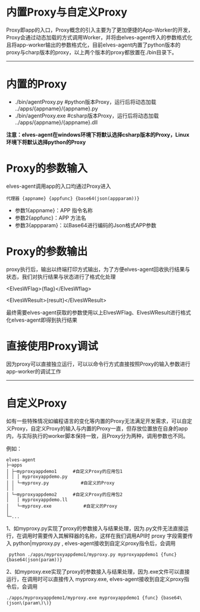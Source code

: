 # 内置Proxy与自定义Proxy

Proxy即app的入口，Proxy概念的引入主要为了更加便捷的App-Worker的开发，Proxy会通过动态加载的方式调用Worker，并将由elves-agent传入的参数格式化且将app-worker输出的参数格式化，目前elves-agent内置了python版本的proxy与charp版本的proxy，以上两个版本的proxy都放置在./bin目录下。

---

# 内置的Proxy

* ./bin/agentProxy.py \#python版本Proxy，运行后将动态加载 ../apps/{appname}/{appname}.py
* ./bin/agentProxy.exe \#csharp版本Proxy，运行后将动态加载 ../apps/{appname}/{appname}.dll

**注意：elves-agent在windows环境下将默认选择csharp版本的Proxy，Linux环境下将默认选择python的Proxy**

# Proxy的参数输入

elves-agent调用app的入口均通过Proxy进入

```
代理器 {appname} {appfunc} {base64(json(appparam))}
```

* 参数1{appname}：APP 指令名称
* 参数2{appfunc}：APP 方法名
* 参数3{appparam}：以Base64进行编码的Json格式APP参数

# Proxy的参数输出

proxy执行后，输出以终端打印方式输出，为了方便elves-agent回收执行结果与状态，我们对执行结果与状态进行了格式化处理

&lt;ElvesWFlag&gt;{flag}&lt;/ElvesWflag&gt;

&lt;ElvesWResult&gt;{result}&lt;/ElvesWResult&gt;

最终需要elves-agent获取的参数使用以上ElvesWFlag、ElvesWResult进行格式化elves-agent即得到执行结果

# 直接使用Proxy调试

因为proxy可以直接独立运行，可以以命令行方式直接按照Proxy的输入参数进行app-worker的调试工作

---

# 自定义Proxy

如有一些特殊情况如编程语言的变化等内置的Proxy无法满足开发需求，可以自定义Proxy，自定义Proxy的输入与内置的Proxy一直，但存放位置放在自身的app内，与实际执行的worker脚本保持一致，且Proxy分为两种，调用参数也不同。

例如：

```
elves-agent
├─apps 
│ ├─myproxyappdemo1      #自定义Proxy的应用包1
│ │ │ myproxyappdemo.py    
│ │ └─myproxy.py            #自定义的Proxy
│ │
│ └─myproxyappdemo2      #自定义Proxy的应用包2
│   │ myproxyappdemo.ll    
│   └─myproxy.exe            #自定义的Proxy
│
└─...
```

1、如myproxy.py实现了proxy的参数接入与结果处理，因为.py文件无法直接运行，在调用时需要传入其解释器的名称，这样在我们调用API时 proxy 字段需要传入 python\|myproxy.py , elves-agent接收到自定义proxy指令后，会调用

```
 python ./apps/myproxyappdemo1/myproxy.py myproxyappdemo1 {func} {base64(json(param))}
```

2、如myproxy.exe实现了proxy的参数接入与结果处理，因为.exe文件可以直接运行，在调用时可以直接传入 myproxy.exe, elves-agent接收到自定义proxy指令后，会调用

    ./apps/myproxyappdemo1/myproxy.exe myproxyappdemo1 {func} {base64\(json\(param\)\)}

